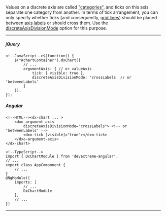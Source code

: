 Values on a discrete axis are called ["categories"](/api-reference/20%20Data%20Visualization%20Widgets/dxChart/1%20Configuration/argumentAxis/categories.md '/Documentation/ApiReference/Data_Visualization_Widgets/dxChart/Configuration/argumentAxis/#categories'), and ticks on this axis separate one category from another. In terms of tick arrangement, you can only specify whether ticks (and consequently, [grid lines](/concepts/05%20Widgets/Chart/55%20Grid/00%20Grid.md '/Documentation/Guide/Widgets/Chart/Grid/')) should be placed between [axis labels](/concepts/05%20Widgets/Chart/20%20Axes/15%20Axis%20Labels.md '/Documentation/Guide/Widgets/Chart/Axes/Axis_Labels/') or should cross them. Use the [discreteAxisDivisionMode](/api-reference/20%20Data%20Visualization%20Widgets/dxChart/1%20Configuration/commonAxisSettings/discreteAxisDivisionMode.md '/Documentation/ApiReference/Data_Visualization_Widgets/dxChart/Configuration/argumentAxis/#discreteAxisDivisionMode') option for this purpose.

---
##### jQuery

    <!--JavaScript-->$(function() {
        $("#chartContainer").dxChart({
            // ...
            argumentAxis: { // or valueAxis
                tick: { visible: true },
                discreteAxisDivisionMode: 'crossLabels' // or 'betweenLabels'
            }
        });
    });

##### Angular

    <!--HTML--><dx-chart ... >
        <dxo-argument-axis
            discreteAxisDivisionMode="crossLabels"> <!-- or 'betweenLabels' -->
            <dxo-tick [visible]="true"></dxo-tick>
        </dxo-argument-axis>
    </dx-chart>

    <!--TypeScript-->
    import { DxChartModule } from 'devextreme-angular';
    // ...
    export class AppComponent {
        // ...
    }
    @NgModule({
        imports: [
            // ...
            DxChartModule
        ],
        // ...
    })

---